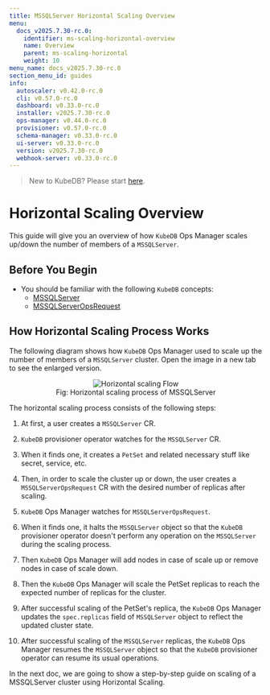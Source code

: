 ```yaml
---
title: MSSQLServer Horizontal Scaling Overview
menu:
  docs_v2025.7.30-rc.0:
    identifier: ms-scaling-horizontal-overview
    name: Overview
    parent: ms-scaling-horizontal
    weight: 10
menu_name: docs_v2025.7.30-rc.0
section_menu_id: guides
info:
  autoscaler: v0.42.0-rc.0
  cli: v0.57.0-rc.0
  dashboard: v0.33.0-rc.0
  installer: v2025.7.30-rc.0
  ops-manager: v0.44.0-rc.0
  provisioner: v0.57.0-rc.0
  schema-manager: v0.33.0-rc.0
  ui-server: v0.33.0-rc.0
  version: v2025.7.30-rc.0
  webhook-server: v0.33.0-rc.0
---
```


> New to KubeDB? Please start [here](/docs/v2025.7.30-rc.0/README).

# Horizontal Scaling Overview

This guide will give you an overview of how `KubeDB` Ops Manager scales up/down the number of members of a `MSSQLServer`.

## Before You Begin

- You should be familiar with the following `KubeDB` concepts:
  - [MSSQLServer](/docs/v2025.7.30-rc.0/guides/mssqlserver/concepts/mssqlserver)
  - [MSSQLServerOpsRequest](/docs/v2025.7.30-rc.0/guides/mssqlserver/concepts/opsrequest)

## How Horizontal Scaling Process Works

The following diagram shows how `KubeDB` Ops Manager used to scale up the number of members of a `MSSQLServer` cluster. Open the image in a new tab to see the enlarged version.

<figure align="center">
  <img alt="Horizontal scaling Flow" src="/docs/v2025.7.30-rc.0/images/day-2-operation/mssqlserver/ms-horizontal-scaling.png">
<figcaption align="center">Fig: Horizontal scaling process of MSSQLServer</figcaption>
</figure>

The horizontal scaling process consists of the following steps:

1. At first, a user creates a `MSSQLServer` CR.

2. `KubeDB` provisioner operator watches for the `MSSQLServer` CR.

3. When it finds one, it creates a `PetSet` and related necessary stuff like secret, service, etc.

4. Then, in order to scale the cluster up or down, the user creates a `MSSQLServerOpsRequest` CR with the desired number of replicas after scaling.

5. `KubeDB` Ops Manager watches for `MSSQLServerOpsRequest`.

6. When it finds one, it halts the `MSSQLServer` object so that the `KubeDB` provisioner operator doesn't perform any operation on the `MSSQLServer` during the scaling process.  

7. Then `KubeDB` Ops Manager will add nodes in case of scale up or remove nodes in case of scale down.

8. Then the `KubeDB` Ops Manager will scale the PetSet replicas to reach the expected number of replicas for the cluster.

9.  After successful scaling of the PetSet's replica, the `KubeDB` Ops Manager updates the `spec.replicas` field of `MSSQLServer` object to reflect the updated cluster state.

10. After successful scaling of the `MSSQLServer` replicas, the `KubeDB` Ops Manager resumes the `MSSQLServer` object so that the `KubeDB` provisioner operator can resume its usual operations.

In the next doc, we are going to show a step-by-step guide on scaling of a MSSQLServer cluster using Horizontal Scaling.